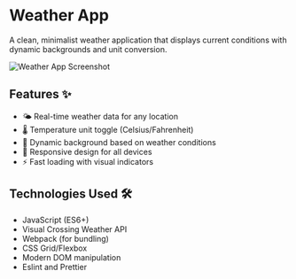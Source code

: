 # Weather App

A clean, minimalist weather application that displays current conditions with dynamic backgrounds and unit conversion.

![Weather App Screenshot](.src/assets/weather-app.png)

## Features ✨

- 🌤️ Real-time weather data for any location
- 🌡️ Temperature unit toggle (Celsius/Fahrenheit)
- 🎨 Dynamic background based on weather conditions
- 📱 Responsive design for all devices
- ⚡ Fast loading with visual indicators

## Technologies Used 🛠️

- JavaScript (ES6+)
- Visual Crossing Weather API
- Webpack (for bundling)
- CSS Grid/Flexbox
- Modern DOM manipulation
- Eslint and Prettier


